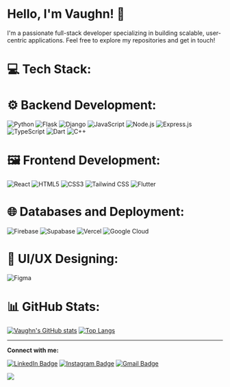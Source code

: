 # Hello, I'm Vaughn! 👋 

I'm a passionate full-stack developer specializing in building scalable, user-centric applications. Feel free to explore my repositories and get in touch!


# 💻 Tech Stack:

# ⚙️ Backend Development:

![Python](https://img.shields.io/badge/python-3670A0?style=for-the-badge&logo=python&logoColor=ffdd54)
![Flask](https://img.shields.io/badge/flask-%23000.svg?style=for-the-badge&logo=flask&logoColor=white)
![Django](https://img.shields.io/badge/django-%23092E20.svg?style=for-the-badge&logo=django&logoColor=green)
![JavaScript](https://img.shields.io/badge/javascript-%23323330.svg?style=for-the-badge&logo=javascript&logoColor=%23F7DF1E)
![Node.js](https://img.shields.io/badge/node.js-6DA55F?style=for-the-badge&logo=node.js&logoColor=white)
![Express.js](https://img.shields.io/badge/express.js-%23404d59.svg?style=for-the-badge)
![TypeScript](https://img.shields.io/badge/typescript-%23007ACC.svg?style=for-the-badge&logo=typescript&logoColor=white)
![Dart](https://img.shields.io/badge/dart-%230175C2.svg?style=for-the-badge&logo=dart&logoColor=white)
![C++](https://img.shields.io/badge/c++-%2300599C.svg?style=for-the-badge&logo=c%2B%2B&logoColor=white)

# 🖼️ Frontend Development:

![React](https://img.shields.io/badge/react-%2320232a.svg?style=for-the-badge&logo=react&logoColor=%2361DAFB)
![HTML5](https://img.shields.io/badge/html5-%23E34F26.svg?style=for-the-badge&logo=html5&logoColor=white)
![CSS3](https://img.shields.io/badge/css3-%231572B6.svg?style=for-the-badge&logo=css3&logoColor=white)
![Tailwind CSS](https://img.shields.io/badge/tailwindcss-%2338B2AC.svg?style=for-the-badge&logo=tailwind-css&logoColor=white)
![Flutter](https://img.shields.io/badge/Flutter-%2302569B.svg?style=for-the-badge&logo=Flutter&logoColor=white)

# 🌐 Databases and Deployment:

![Firebase](https://img.shields.io/badge/firebase-%23039BE5.svg?style=for-the-badge&logo=firebase)
![Supabase](https://img.shields.io/badge/supabase-3ECF82?style=for-the-badge&logo=supabase&logoColor=white) 
![Vercel](https://img.shields.io/badge/vercel-%23000000.svg?style=for-the-badge&logo=vercel&logoColor=white)
![Google Cloud](https://img.shields.io/badge/Google%20Cloud-%234285F4.svg?style=for-the-badge&logo=google-cloud&logoColor=white)

# 🎨 UI/UX Designing:

![Figma](https://img.shields.io/badge/figma-%23F24E1E.svg?style=for-the-badge&logo=figma&logoColor=white)


# 📊 GitHub Stats:
[![Vaughn's GitHub stats](https://github-readme-stats.vercel.app/api?username=vauugnn&show_icons=true&theme=dark)](https://github.com/vauugnn)
[![Top Langs](https://github-readme-stats.vercel.app/api/top-langs/?username=vauugnn&layout=compact&theme=dark)](https://github.com/vauugnn)

---

**Connect with me:**

[![LinkedIn Badge](https://img.shields.io/badge/LinkedIn-0077B5?style=for-the-badge&logo=linkedin&logoColor=white)](https://www.linkedin.com/in/vaughn-roche-de-roda-92a4752ab/) 
[![Instagram Badge](https://img.shields.io/badge/Instagram-E4405F?style=for-the-badge&logo=instagram&logoColor=white)](https://www.instagram.com/vauugnn/)
[![Gmail Badge](https://img.shields.io/badge/Gmail-D14836?style=for-the-badge&logo=gmail&logoColor=white)](mailto:vaughnrochederoda@gmail.com)
 
[![](https://visitcount.itsvg.in/api?id=vauugnn&icon=0&color=2)](https://visitcount.itsvg.in)
